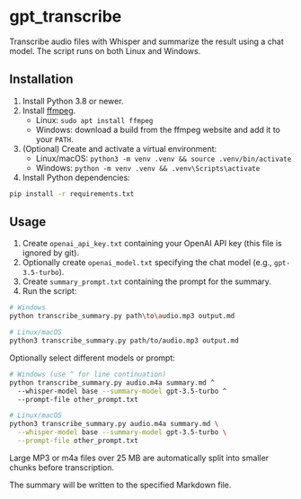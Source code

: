 # gpt_transcribe

Transcribe audio files with Whisper and summarize the result using a chat model.
The script runs on both Linux and Windows.

## Installation

1. Install Python 3.8 or newer.
2. Install [ffmpeg](https://ffmpeg.org/).
   - Linux: `sudo apt install ffmpeg`
   - Windows: download a build from the ffmpeg website and add it to your `PATH`.
3. (Optional) Create and activate a virtual environment:
   - Linux/macOS: `python3 -m venv .venv && source .venv/bin/activate`
   - Windows: `python -m venv .venv && .venv\Scripts\activate`
4. Install Python dependencies:

```bash
pip install -r requirements.txt
```

## Usage
1. Create `openai_api_key.txt` containing your OpenAI API key (this file is ignored by git).
2. Optionally create `openai_model.txt` specifying the chat model (e.g., `gpt-3.5-turbo`).
3. Create `summary_prompt.txt` containing the prompt for the summary.
4. Run the script:

```bash
# Windows
python transcribe_summary.py path\to\audio.mp3 output.md

# Linux/macOS
python3 transcribe_summary.py path/to/audio.mp3 output.md
```

Optionally select different models or prompt:

```bash
# Windows (use ^ for line continuation)
python transcribe_summary.py audio.m4a summary.md ^
  --whisper-model base --summary-model gpt-3.5-turbo ^
  --prompt-file other_prompt.txt

# Linux/macOS
python3 transcribe_summary.py audio.m4a summary.md \
  --whisper-model base --summary-model gpt-3.5-turbo \
  --prompt-file other_prompt.txt
```

Large MP3 or m4a files over 25 MB are automatically split into smaller chunks before transcription.

The summary will be written to the specified Markdown file.

